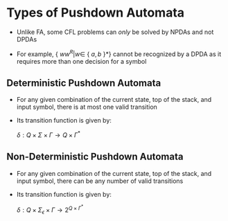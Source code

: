 # Types of Pushdown Automata

- Unlike FA, some CFL problems can *only* be solved by NPDAs and not DPDAs

- For example, { $ww^R | w \in$ { $a, b$ }*} cannot be recognized by a DPDA as it
requires more than one decision for a symbol

## Deterministic Pushdown Automata

- For any given combination of the current state, top of the stack, and input symbol,
there is at most one valid transition

- Its transition function is given by:

    $\delta: Q \times{\Sigma} \times{\Gamma} \rightarrow{Q \times{\Gamma}^*}$

## Non-Deterministic Pushdown Automata

- For any given combination of the current state, top of the stack, and input symbol,
there can be any number of valid transitions

- Its transition function is given by:

    $\delta: Q \times{\Sigma_\epsilon} \times{\Gamma} \rightarrow{2^{Q \times{\Gamma}^*}}$
